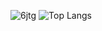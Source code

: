![6jtg](https://github.com/Bonekazz/Bonekazz/assets/103968474/a6c6f6c3-5b27-408f-b561-fd3fcce09859) ![Top Langs](https://github-readme-stats-git-masterrstaa-rickstaa.vercel.app/api/top-langs/?username=Bonekazz&hide=html,lua,batchfile,dockerfile,pep8,racket,css,makefile,javascript)
